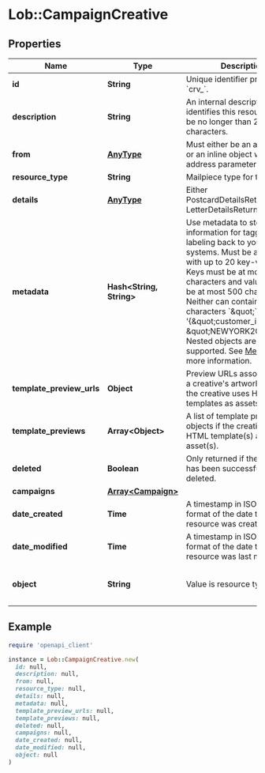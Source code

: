 # Lob::CampaignCreative

## Properties

| Name | Type | Description | Notes |
| ---- | ---- | ----------- | ----- |
| **id** | **String** | Unique identifier prefixed with &#x60;crv_&#x60;. | [optional] |
| **description** | **String** | An internal description that identifies this resource. Must be no longer than 255 characters.  | [optional] |
| **from** | [**AnyType**](.md) | Must either be an address ID or an inline object with correct address parameters. | [optional] |
| **resource_type** | **String** | Mailpiece type for the creative | [optional] |
| **details** | [**AnyType**](.md) | Either PostcardDetailsReturned or LetterDetailsReturned | [optional] |
| **metadata** | **Hash&lt;String, String&gt;** | Use metadata to store custom information for tagging and labeling back to your internal systems. Must be an object with up to 20 key-value pairs. Keys must be at most 40 characters and values must be at most 500 characters. Neither can contain the characters &#x60;\&quot;&#x60; and &#x60;\\&#x60;. i.e. &#39;{\&quot;customer_id\&quot; : \&quot;NEWYORK2015\&quot;}&#39; Nested objects are not supported.  See [Metadata](#section/Metadata) for more information. | [optional] |
| **template_preview_urls** | **Object** | Preview URLs associated with a creative&#39;s artwork asset(s) if the creative uses HTML templates as assets. | [optional] |
| **template_previews** | **Array&lt;Object&gt;** | A list of template preview objects if the creative uses HTML template(s) as artwork asset(s). | [optional] |
| **deleted** | **Boolean** | Only returned if the resource has been successfully deleted. | [optional] |
| **campaigns** | [**Array&lt;Campaign&gt;**](Campaign.md) |  | [optional] |
| **date_created** | **Time** | A timestamp in ISO 8601 format of the date the resource was created. | [optional] |
| **date_modified** | **Time** | A timestamp in ISO 8601 format of the date the resource was last modified. | [optional] |
| **object** | **String** | Value is resource type. | [optional][default to &#39;creative&#39;] |

## Example

```ruby
require 'openapi_client'

instance = Lob::CampaignCreative.new(
  id: null,
  description: null,
  from: null,
  resource_type: null,
  details: null,
  metadata: null,
  template_preview_urls: null,
  template_previews: null,
  deleted: null,
  campaigns: null,
  date_created: null,
  date_modified: null,
  object: null
)
```

